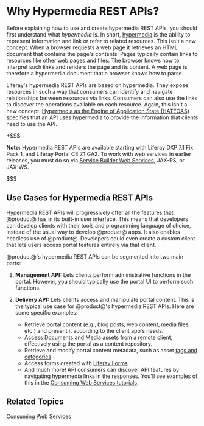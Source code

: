 # Why Hypermedia REST APIs? [](id=why-hypermedia-rest-apis)

Before explaining how to use and create hypermedia REST APIs, you should first 
understand what *hypermedia* is. In short, 
[hypermedia](https://en.wikipedia.org/wiki/Hypermedia) 
is the ability to represent information and link or refer to related resources. 
This isn't a new concept. When a browser requests a web page it retrieves an 
HTML document that contains the page's contents. Pages typically contain links 
to resources like other web pages and files. The browser knows how to interpret 
such links and renders the page and its content. A web page is therefore a 
hypermedia document that a browser knows how to parse. 

Liferay's hypermedia REST APIs are based on hypermedia. They expose resources in 
such a way that consumers can identify and navigate relationships between 
resources via links. Consumers can also use the links to discover the operations 
available on each resource. Again, this isn't a new concept. 
[Hypermedia as the Engine of Application State (HATEOAS)](https://en.wikipedia.org/wiki/HATEOAS) 
specifies that an API uses hypermedia to provide the information that clients 
need to use the API. 

+$$$

**Note:** Hypermedia REST APIs are available starting with Liferay DXP 7.1 Fix 
Pack 1, and Liferay Portal CE 7.1 GA2. To work with web services in earlier 
releases, you must do so via 
[Service Builder Web Services](/develop/tutorials/-/knowledge_base/7-1/service-builder-web-services), 
JAX-RS, or JAX-WS. 

$$$

## Use Cases for Hypermedia REST APIs [](id=use-cases-for-hypermedia-rest-apis)

Hypermedia REST APIs will progressively offer all the features that @product@ 
has in its built-in user interface. This means that developers can develop 
clients with their tools and programming language of choice, instead of the 
usual way to develop @product@ apps. It also enables headless use of @product@. 
Developers could even create a custom client that lets users access portal 
features entirely via that client. 
<!-- Link to "Going Headless with Hypermedia REST APIs" article, once it exists. -->

@product@'s hypermedia REST APIs can be segmented into two main parts: 

1.  **Management API:** Lets clients perform administrative functions in the 
    portal. However, you should typically use the portal UI to perform such 
    functions. 

2.  **Delivery API:** Lets clients access and manipulate portal content. This is 
    the typical use case for @product@'s hypermedia REST APIs. Here are some 
    specific examples: 

    -   Retrieve portal content (e.g., blog posts, web content, media files, 
        etc.) and present it according to the client app's needs. 
    -   Access 
        [Documents and Media](/discover/portal/-/knowledge_base/7-1/managing-documents-and-media) 
        assets from a remote client, effectively using the portal as a content 
        repository. 
    -   Retrieve and modify portal content metadata, such as asset 
        [tags and categories](/discover/portal/-/knowledge_base/7-1/organizing-content-with-tags-and-categories). 
    -   Access forms created with 
        [Liferay Forms](/discover/portal/-/knowledge_base/7-1/forms). 
    -   And much more! API consumers can discover API features by navigating 
        hypermedia links in the responses. You'll see examples of this in the 
        [Consuming Web Services tutorials](/develop/tutorials/-/knowledge_base/7-1/consuming-web-services). 

## Related Topics [](id=related-topics)

[Consuming Web Services](/develop/tutorials/-/knowledge_base/7-1/consuming-web-services)

